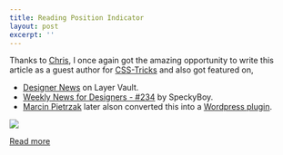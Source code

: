 ```yaml
---
title: Reading Position Indicator
layout: post
excerpt: ''
---
```


Thanks to [Chris](http://chriscoyier.net/), I once again got the amazing opportunity to write this article as a guest author for [CSS-Tricks](http://css-tricks.com/) and also got featured on,

- [Designer News](https://news.layervault.com/stories/22653-reading-position-indicatorcsstricks) on Layer Vault.
- [Weekly News for Designers - #234](http://speckyboy.com/2014/05/13/weekly-news-designers-n-234/) by SpeckyBoy.
- [Marcin Pietrzak](https://profiles.wordpress.org/iworks/) later alson converted this into a [Wordpress plugin](https://wordpress.org/plugins/reading-position-indicator/).

![](https://res.cloudinary.com/dw9fem4ki/image/upload/v1398621227/examples_dglnrr.png)

[Read more](http://css-tricks.com/reading-position-indicator/)